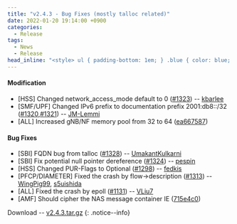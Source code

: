 ```yaml
---
title: "v2.4.3 - Bug Fixes (mostly talloc related)"
date: 2022-01-20 19:14:00 +0900
categories:
  - Release
tags:
  - News
  - Release
head_inline: "<style> ul { padding-bottom: 1em; } .blue { color: blue; }</style>"
---
```


#### Modification
- [HSS] Changed network_access_mode default to 0 ([#1323](https://github.com/open5gs/open5gs/issues/1323)) -- [kbarlee](https://github.com/kbarlee)
- [SMF/UPF] Changed IPv6 prefix to documentation prefix 2001:db8::/32 ([#1320](https://github.com/open5gs/open5gs/issues/1320),[#1321](https://github.com/open5gs/open5gs/pull/1321)) -- [JM-Lemmi](https://github.com/JM-Lemmi)
- [ALL] Increased gNB/NF memory pool from 32 to 64 ([ea667587](https://github.com/open5gs/open5gs/commit/ea6675879c52f8c758ca215f70734a9acf54e064))

#### Bug Fixes
- [SBI] FQDN bug from talloc ([#1328](https://github.com/open5gs/open5gs/issues/1328)) -- [UmakantKulkarni](https://github.com/UmakantKulkarni)
- [SBI] Fix potential null pointer dereference ([#1324](https://github.com/open5gs/open5gs/pull/1324)) -- [pespin](https://github.com/pespin)
- [HSS] Changed PUR-Flags to Optional ([#1298](https://github.com/open5gs/open5gs/issues/1298)) -- [fedkis](https://github.com/fedkis)
- [PFCP/DIAMETER] Fixed the crash by flow->description ([#1313](https://github.com/open5gs/open5gs/issues/1313)) -- [WingPig99](https://github.com/WingPig99), [s5uishida](https://github.com/s5uishida)
- [ALL] Fixed the crash by epoll ([#1131](https://github.com/open5gs/open5gs/issues/1131)) -- [VLiu7](https://github.com/VLiu7)
- [AMF] Should cipher the NAS message container IE ([715e4c0](https://github.com/open5gs/open5gs/commit/715e4c0b506357ee57df3a827ae2cbf0cadf6209))

Download -- [v2.4.3.tar.gz](https://github.com/open5gs/open5gs/archive/v2.4.3.tar.gz)
{: .notice--info}
